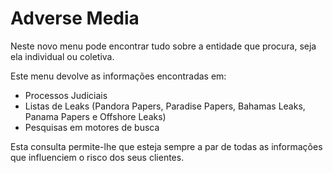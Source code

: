 # Adverse Media

Neste novo menu pode encontrar tudo sobre a entidade que procura, seja ela individual ou coletiva.

Este menu devolve as informações encontradas em:

* Processos Judiciais
* Listas de Leaks (Pandora Papers, Paradise Papers, Bahamas Leaks, Panama Papers e Offshore Leaks)
* Pesquisas em motores de busca

Esta consulta permite-lhe que esteja sempre a par de todas as informações que influenciem o risco dos seus clientes.

